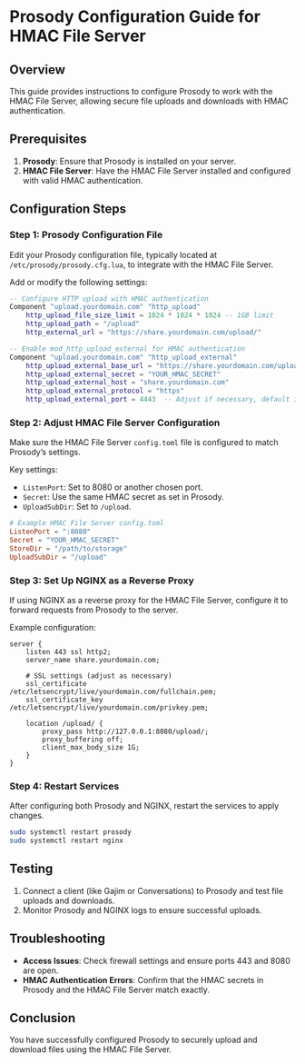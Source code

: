 
# Prosody Configuration Guide for HMAC File Server

## Overview
This guide provides instructions to configure Prosody to work with the HMAC File Server, allowing secure file uploads and downloads with HMAC authentication.

## Prerequisites
1. **Prosody**: Ensure that Prosody is installed on your server.
2. **HMAC File Server**: Have the HMAC File Server installed and configured with valid HMAC authentication.

## Configuration Steps

### Step 1: Prosody Configuration File
Edit your Prosody configuration file, typically located at `/etc/prosody/prosody.cfg.lua`, to integrate with the HMAC File Server.

Add or modify the following settings:

```lua
-- Configure HTTP upload with HMAC authentication
Component "upload.yourdomain.com" "http_upload"
    http_upload_file_size_limit = 1024 * 1024 * 1024 -- 1GB limit
    http_upload_path = "/upload"
    http_external_url = "https://share.yourdomain.com/upload/"

-- Enable mod_http_upload_external for HMAC authentication
Component "upload.yourdomain.com" "http_upload_external"
    http_upload_external_base_url = "https://share.yourdomain.com/upload/"
    http_upload_external_secret = "YOUR_HMAC_SECRET"
    http_upload_external_host = "share.yourdomain.com"
    http_upload_external_protocol = "https"
    http_upload_external_port = 4443  -- Adjust if necessary, default is 443 for HTTPS
```

### Step 2: Adjust HMAC File Server Configuration
Make sure the HMAC File Server `config.toml` file is configured to match Prosody’s settings.

Key settings:
- `ListenPort`: Set to 8080 or another chosen port.
- `Secret`: Use the same HMAC secret as set in Prosody.
- `UploadSubDir`: Set to `/upload`.

```toml
# Example HMAC File Server config.toml
ListenPort = ":8080"
Secret = "YOUR_HMAC_SECRET"
StoreDir = "/path/to/storage"
UploadSubDir = "/upload"
```

### Step 3: Set Up NGINX as a Reverse Proxy
If using NGINX as a reverse proxy for the HMAC File Server, configure it to forward requests from Prosody to the server.

Example configuration:
```nginx
server {
    listen 443 ssl http2;
    server_name share.yourdomain.com;

    # SSL settings (adjust as necessary)
    ssl_certificate /etc/letsencrypt/live/yourdomain.com/fullchain.pem;
    ssl_certificate_key /etc/letsencrypt/live/yourdomain.com/privkey.pem;

    location /upload/ {
        proxy_pass http://127.0.0.1:8080/upload/;
        proxy_buffering off;
        client_max_body_size 1G;
    }
}
```

### Step 4: Restart Services
After configuring both Prosody and NGINX, restart the services to apply changes.

```bash
sudo systemctl restart prosody
sudo systemctl restart nginx
```

## Testing
1. Connect a client (like Gajim or Conversations) to Prosody and test file uploads and downloads.
2. Monitor Prosody and NGINX logs to ensure successful uploads.

## Troubleshooting
- **Access Issues**: Check firewall settings and ensure ports 443 and 8080 are open.
- **HMAC Authentication Errors**: Confirm that the HMAC secrets in Prosody and the HMAC File Server match exactly.

## Conclusion
You have successfully configured Prosody to securely upload and download files using the HMAC File Server.

